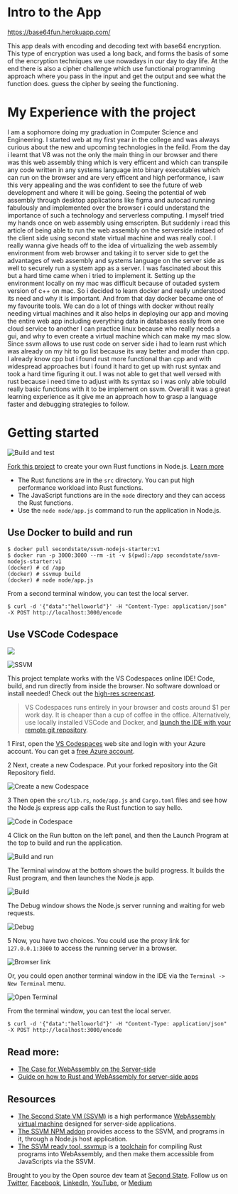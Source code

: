 # Intro to the App

https://base64fun.herokuapp.com/

This app deals with encoding and decoding text with base64 encryption.
This type of encryption was used a long back, and forms the basis of some of the encryption techniques we use nowadays in our day to day life.
At the end there is also a cipher challenge which use functional programming approach where you pass in the input and get the output and see what the function does.
guess the cipher by seeing the functioning.


# My Experience with the project

I am a sophomore doing my graduation in Computer Science and Engineering. I started web at my first year in the college and was always curious about the new and upcoming technologies in the feild. From the day i learnt that V8 was not the only the main thing in our browser and there was this web assembly thing which is very efficent and which can transpile any code written in any systems language into binary executables which can run on the browser and are very efficent and high performance, i saw this very appealing and the was confident to see the future of web development and where it will be going. Seeing the potential of web assembly through desktop applications like figma and autocad running fabulously and implemented over the browser i could understand the importance of such a technology and serverless computing.
I myself tried my hands once on web assembly using emscripten. But suddenly i read this article of being able to run the web assembly on the serverside instaed of the client side using second state virtual machine and was really cool.
I really wanna give heads off to the idea of virtualizing the web assembly environment from web browser and taking it to server side to get the advantages of web assembly and systems language on the server side as well to securely run a system app as a server.
I was fascinated about this but a hard time came when i tried to implement it.
Setting up the environment locally on my mac was difficult because of outaded system version of c++ on mac.
So i decided to learn docker and really understood its need and why it is important. 
And from that day docker became one of my favourite tools. We can do a lot of things with docker without really needing virtual machines and it also helps in deploying our app and moving the entire web app including everything data in databases easily from one cloud service to another
I can practice linux because who really needs a gui, and why to even create a virtual machine which can make my mac slow.
Since ssvm allows to use rust code on server side i had to learn rust which was already on my hit to go list because its way better and moder than cpp.
I already know cpp but i found rust more functional than cpp and with widespread approaches but i found it hard to get up with rust syntax and took a hard time figuring it out.
I was not able to get that well versed with rust because i need time to adjust with its syntax so i was only able tobuild really basic functions with it to be implement on ssvm.
Overall it was a great learning experience as it give me an approach how to grasp a language faster and debugging strategies to follow.


# Getting started

![Build and test](https://github.com/second-state/ssvm-nodejs-starter/workflows/Build%20and%20test/badge.svg)

[Fork this project](https://github.com/second-state/ssvm-nodejs-starter/fork) to create your own Rust functions in Node.js. [Learn more](https://www.secondstate.io/articles/getting-started-rust-nodejs-vscode/)

* The Rust functions are in the `src` directory. You can put high performance workload into Rust functions.
* The JavaScript functions are in the `node` directory and they can access the Rust functions.
* Use the `node node/app.js` command to run the application in Node.js.


## Use Docker to build and run

```
$ docker pull secondstate/ssvm-nodejs-starter:v1
$ docker run -p 3000:3000 --rm -it -v $(pwd):/app secondstate/ssvm-nodejs-starter:v1
(docker) # cd /app
(docker) # ssvmup build
(docker) # node node/app.js
```

From a second terminal window, you can test the local server.

```
$ curl -d '{"data":"helloworld"}' -H "Content-Type: application/json" -X POST http://localhost:3000/encode  
```


## Use VSCode Codespace

<p>
    <a href="https://online.visualstudio.com/environments/new?name=Rust%20and%20WebAssembly%20in%20Node.js&repo=second-state/ssvm-nodejs-starter">
        <img src="https://img.shields.io/endpoint?style=social&url=https%3A%2F%2Faka.ms%2Fvso-badge">
    </a>
</p>

![SSVM](https://github.com/second-state/blog/blob/master/static/images/SSVM-edited-without-music.gif?raw=true)

This project template works with the VS Codespaces online IDE! Code, build, and run directly from inside the browser. No software download or install needed! Check out the [high-res screencast](https://youtu.be/j85cbNsciOs).

> VS Codespaces runs entirely in your browser and costs around $1 per work day. It is cheaper than a cup of coffee in the office. Alternatively, use locally installed VSCode and Docker, and [launch the IDE with your remote git repository](https://code.visualstudio.com/remote-tutorials/containers/getting-started).

1 First, open the [VS Codespaces](https://online.visualstudio.com/) web site and login with your Azure account. You can get a [free Azure account](https://azure.microsoft.com/en-us/free/).

2 Next, create a new Codespace. Put your forked repository into the Git Repository field.

![Create a new Codespace](docs/img/vscode_create.png)

3 Then open the `src/lib.rs`, `node/app.js` and `Cargo.toml` files and see how the Node.js express app calls the Rust function to say hello.

![Code in Codespace](docs/img/vscode_code.png)

4 Click on the Run button on the left panel, and then the Launch Program at the top to build and run the application.

![Build and run](docs/img/vscode_run.png)

The Terminal window at the bottom shows the build progress. It builds the Rust program, and then launches the Node.js app.

![Build](docs/img/vscode_build.png)

The Debug window shows the Node.js server running and waiting for web requests.

![Debug](docs/img/vscode_debug.png)

5 Now, you have two choices. You could use the proxy link for `127.0.0.1:3000` to access the running server in a browser.

![Browser link](docs/img/vscode_port.png)

Or, you could open another terminal window in the IDE via the `Terminal -> New Terminal` menu.

![Open Terminal](docs/img/vscode_terminal.png)

From the terminal window, you can test the local server.

```
$ curl -d '{"data":"helloworld"}' -H "Content-Type: application/json" -X POST http://localhost:3000/encode
```

## Read more:

* [The Case for WebAssembly on the Server-side](https://www.secondstate.io/articles/why-webassembly-server/)
* [Guide on how to Rust and WebAssembly for server-side apps](https://www.secondstate.io/articles/getting-started-with-rust-function/)

## Resources

* [The Second State VM (SSVM)](https://github.com/second-state/ssvm) is a high performance [WebAssembly virtual machine](https://www.secondstate.io/ssvm/) designed for server-side applications.
* [The SSVM NPM addon](https://github.com/second-state/ssvm-napi) provides access to the SSVM, and programs in it, through a Node.js host application.
* [The SSVM ready tool, ssvmup](https://github.com/second-state/ssvmup) is a [toolchain](https://www.secondstate.io/articles/ssvmup/) for compiling Rust programs into WebAssembly, and then make them accessible from JavaScripts via the SSVM.

Brought to you by the Open source dev team at [Second State](https://www.secondstate.io/). Follow us on [Twitter](https://twitter.com/secondstateinc), [Facebook](https://www.facebook.com/SecondState.io/), [LinkedIn](https://www.linkedin.com/company/second-state/), [YouTube](https://www.youtube.com/channel/UCePMT5duHcIbJlwJRSOPDMQ), or [Medium](https://medium.com/wasm)

